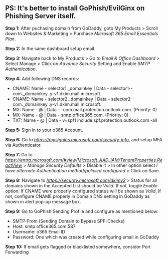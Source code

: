 ## PS: It's better to install GoPhish/EvilGinx on Phishing Server itself.

**Step 1:** After puchasing domain from GoDaddy, goto My Products > Scroll down to Websites & Marketing > Purchase _Microsoft 365 Email Essentials Plan_.

**Step 2:** In the same dashboard setup email.

**Step 3:** Navigate back to My Products > Go to *Email & Office Dashboard* > Select Manage > Click on *Advance Security* Setting and Enable *SMTP Authentication*.

**Step 4:** Add following DNS records:
  -  CNAME: Name - selector1._domainkey | Data - selector1-<domain>-com._domainkey.<id>.y-v1.dkim.mail.microsoft.
  -  CNAME: Name - selector2._domainkey | Data - selector2-<domain>-com._domainkey.<id>.y-v1.dkim.mail.microsoft.
  -  MX: Name - @ | Data - <domain>-com.mail.protection.outlook.com. (Priority: 0)
  -  MX: Name - @	| Data - smtp.office365.com. (Priority: 0)
  -  TXT: Name - @ | Data - v=spf1 include:spf.protection.outlook.com -all

**Step 5:** Sign in to your o365 Account.

**Step 6:** Go to *https://mysignins.microsoft.com/security-info*, and setup MFA via Authenticator.

**Step 7:** Go to *https://entra.microsoft.com/#view/Microsoft_AAD_IAM/TenantProperties.ReactView* > *Manage Security Defaults* > Disable it > In other option select _I have alternate Authentication method/policied configured_ > Click on Save.

**Step 8:** Navigate to *https://security.microsoft.com/dkimv2* > Status for all domains shown in the Accepted List should be *Valid*. If not, toggle *Enable* option. If CNAME were properly configured status will be shown as *Valid*, If not, configure CNAME properly in Domain DNS setting in GoDaddy as shown in alert pop-up message box.

**Step 9:** Go to GoPhish Sending Profile and configure as mentioned below:
  -  SMTP-From (Sending Domain to Bypass SPF-Checks)
  -  Host: smtp.office365.com:587
  -  Username: o365 Email ID
  -  Password: One which was created while configuring email in GoDaddy

**Step 10:** If email gets flagged or blacklisted somewhere, considor Port Forwarding
